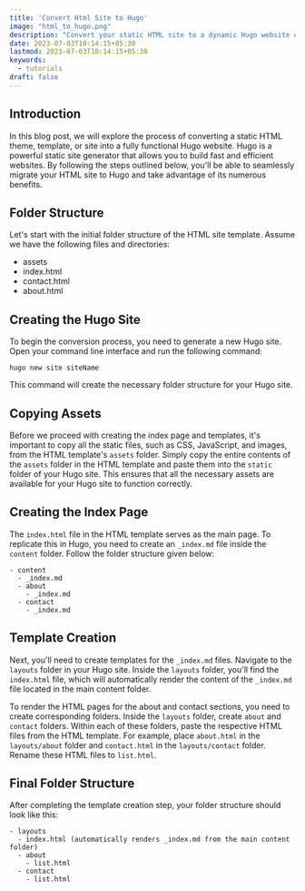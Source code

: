 ```yaml
---
title: 'Convert Html Site to Hugo'
image: "html_to_hugo.png"
description: "Convert your static HTML site to a dynamic Hugo website effortlessly. Learn the step-by-step process, optimize load times, and unleash the power of static site generation."
date: 2023-07-03T10:14:15+05:30
lastmod: 2023-07-03T10:14:15+05:30
keywords:
  - tutorials
draft: false
---
```

## Introduction

In this blog post, we will explore the process of converting a static HTML theme, template, or site into a fully functional Hugo website. Hugo is a powerful static site generator that allows you to build fast and efficient websites. By following the steps outlined below, you'll be able to seamlessly migrate your HTML site to Hugo and take advantage of its numerous benefits.

## Folder Structure

Let's start with the initial folder structure of the HTML site template. Assume we have the following files and directories:

- assets
- index.html
- contact.html
- about.html

## Creating the Hugo Site

To begin the conversion process, you need to generate a new Hugo site. Open your command line interface and run the following command:

```
hugo new site siteName

```

This command will create the necessary folder structure for your Hugo site.

## Copying Assets

Before we proceed with creating the index page and templates, it's important to copy all the static files, such as CSS, JavaScript, and images, from the HTML template's `assets` folder. Simply copy the entire contents of the `assets` folder in the HTML template and paste them into the `static` folder of your Hugo site. This ensures that all the necessary assets are available for your Hugo site to function correctly.

## Creating the Index Page

The `index.html` file in the HTML template serves as the main page. To replicate this in Hugo, you need to create an `_index.md` file inside the `content` folder. Follow the folder structure given below:

```
- content
  - _index.md
  - about
    - _index.md
  - contact
    - _index.md

```

## Template Creation

Next, you'll need to create templates for the `_index.md` files. Navigate to the `layouts` folder in your Hugo site. Inside the `layouts` folder, you'll find the `index.html` file, which will automatically render the content of the `_index.md` file located in the main content folder.

To render the HTML pages for the about and contact sections, you need to create corresponding folders. Inside the `layouts` folder, create `about` and `contact` folders. Within each of these folders, paste the respective HTML files from the HTML template. For example, place `about.html` in the `layouts/about` folder and `contact.html` in the `layouts/contact` folder. Rename these HTML files to `list.html`.

## Final Folder Structure

After completing the template creation step, your folder structure should look like this:

```
- layouts
  - index.html (automatically renders _index.md from the main content folder)
  - about
    - list.html
  - contact
    - list.html
```